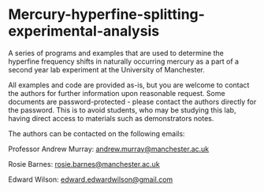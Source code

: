 # Mercury-hyperfine-splitting-experimental-analysis
A series of programs and examples that are used to determine the hyperfine frequency shifts in naturally occurring mercury as a part of a second year lab experiment at the University of Manchester.

All examples and code are provided as-is, but you are welcome to contact the authors for further information upon reasonable request. Some documents are password-protected - please contact the authors directly for the password. This is to avoid students, who may be studying this lab, having direct access to materials such as demonstrators notes. 

The authors can be contacted on the following emails:

Professor Andrew Murray: andrew.murray@manchester.ac.uk

Rosie Barnes: rosie.barnes@manchester.ac.uk

Edward Wilson: edward.edwardwilson@gmail.com
